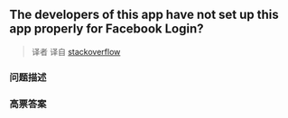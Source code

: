 ## The developers of this app have not set up this app properly for Facebook Login?

> 译者 译自 [stackoverflow](http://stackoverflow.com/questions/21329250/the-developers-of-this-app-have-not-set-up-this-app-properly-for-facebook-login) 

### 问题描述 

### 高票答案 

